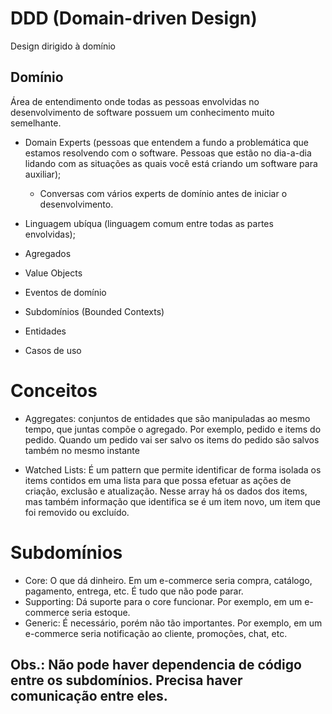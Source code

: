 # DDD (Domain-driven Design)

Design dirigido à domínio

## Domínio

Área de entendimento onde todas as pessoas envolvidas no desenvolvimento de software possuem um conhecimento muito semelhante.

- Domain Experts (pessoas que entendem a fundo a problemática que estamos resolvendo com o software. Pessoas que estão no dia-a-dia lidando com as situações as quais você está criando um software para auxiliar);
   - Conversas com vários experts de domínio antes de iniciar o desenvolvimento.
- Linguagem ubíqua (linguagem comum entre todas as partes envolvidas);

- Agregados
- Value Objects
- Eventos de domínio
- Subdomínios (Bounded Contexts)
- Entidades
- Casos de uso



# Conceitos
- Aggregates: conjuntos de entidades que são manipuladas ao mesmo tempo, que juntas compõe o agregado. Por exemplo, pedido e items do pedido. Quando um pedido vai ser salvo os items do pedido são salvos também no mesmo instante

- Watched Lists: É um pattern que permite identificar de forma isolada os items contidos em uma lista para que possa efetuar as ações de criação, exclusão e atualização. Nesse array há os dados dos items, mas também informação que identifica se é um item novo, um item que foi removido ou excluído.

# Subdomínios
- Core: O que dá dinheiro. Em um e-commerce seria compra, catálogo, pagamento, entrega, etc. É tudo que não pode parar.
- Supporting: Dá suporte para o core funcionar. Por exemplo, em um e-commerce seria estoque.
- Generic: É necessário, porém não tão importantes. Por exemplo, em um e-commerce seria notificação ao cliente, promoções, chat, etc.

## Obs.: Não pode haver dependencia de código entre os subdomínios. Precisa haver comunicação entre eles.

